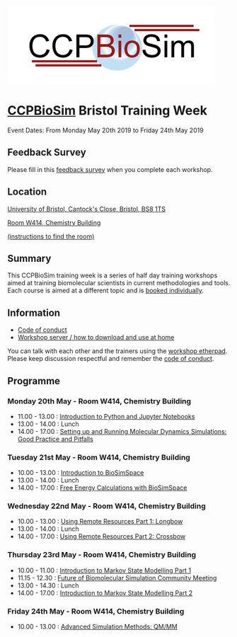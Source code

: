 ![CCPBioSim logo](../../images/ccpbiosim_logo.png)

# [CCPBioSim](https://ccpbiosim.ac.uk) Bristol Training Week

Event Dates: From Monday May 20th 2019 to Friday 24th May 2019

## Feedback Survey

Please fill in this [feedback survey](feedback.md) when you complete each
workshop.

## Location

[University of Bristol, Cantock's Close, Bristol, BS8 1TS](https://goo.gl/maps/qF8VTFMuYRC2)

[Room W414, Chemistry Building](room.md)

[(instructions to find the room)](room.md)

## Summary

This CCPBioSim training week is a series of half day training workshops aimed
at training biomolecular scientists in current methodologies and tools. Each
course is aimed at a different topic and is [booked individually](http://www.cvent.com/d/9tqvyd).

## Information

* [Code of conduct](https://ccpbiosim.github.io/workshop/events/bristol2019/conduct.html)
* [Workshop server / how to download and use at home](https://ccpbiosim.github.io/workshop/events/bristol2019/server.html)

You can talk with each other and the trainers using the
<a href="https://etherpad.net/p/ccpbiosim_bristol19" target="_blank">workshop etherpad</a>. Please
keep discussion respectful and remember the [code of conduct](https://ccpbiosim.github.io/workshop/events/bristol2019/conduct.html).

## Programme

### Monday 20th May - Room W414, Chemistry Building

* 11.00 - 13.00 : [Introduction to Python and Jupyter Notebooks](https://ccpbiosim.github.io/python_and_data)
* 13.00 - 14.00 : Lunch
* 14.00 - 17.00 : [Setting up and Running Molecular Dynamics Simulations: Good Practice and Pitfalls](https://ccpbiosim.github.io/md_workshop)

### Tuesday 21st May - Room W414, Chemistry Building

* 10.00 - 13.00 : [Introduction to BioSimSpace](https://ccpbiosim.github.io/biosimspace_workshop)
* 13.00 - 14.00 : Lunch
* 14.00 - 17.00 : [Free Energy Calculations with BioSimSpace]()

### Wednesday 22nd May - Room W414, Chemistry Building

* 10.00 - 13.00 : [Using Remote Resources Part 1: Longbow](https://ccpbiosim.github.io/longbow-workshop)
* 13.00 - 14.00 : Lunch
* 14.00 - 17.00 : [Using Remote Resources Part 2: Crossbow](https://ccpbiosim.github.io/longbow-workshop)

### Thursday 23rd May - Room W414, Chemistry Building

* 10.00 - 11.00 : [Introduction to Markov State Modelling Part 1](https://ccpbiosim.github.io/msm_workshop)
* 11.15 - 12.30 : [Future of Biomolecular Simulation Community Meeting]()
* 13.00 - 14.30 : Lunch
* 14.00 - 17.00 : [Introduction to Markov State Modelling Part 2](https://ccpbiosim.github.io/msm_workshop)

### Friday 24th May - Room W414, Chemistry Building

* 10.00 - 13.00 : [Advanced Simulation Methods: QM/MM](https://ccpbiosim.github.io/qmmm_workshop)
